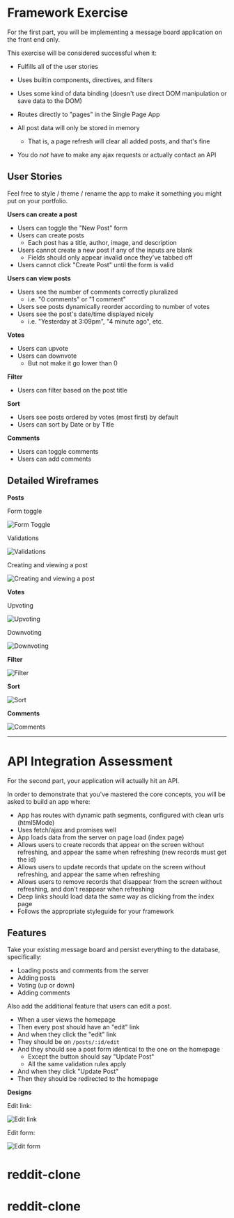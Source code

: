 # Framework Exercise

For the first part, you will be implementing a message board application on the front end only.

This exercise will be considered successful when it:

- Fulfills all of the user stories
- Uses builtin components, directives, and filters
- Uses some kind of data binding (doesn't use direct DOM manipulation or save data to the DOM)
- Routes directly to "pages" in the Single Page App

- All post data will only be stored in memory
  - That is, a page refresh will clear all added posts, and that's fine
- You do _not_ have to make any ajax requests or actually contact an API

## User Stories

Feel free to style / theme / rename the app to make it something you might put on your portfolio.

**Users can create a post**

- Users can toggle the "New Post" form
- Users can create posts
  - Each post has a title, author, image, and description
- Users cannot create a new post if any of the inputs are blank
  - Fields should only appear invalid once they've tabbed off
- Users cannot click "Create Post" until the form is valid

**Users can view posts**

- Users see the number of comments correctly pluralized
  - i.e. "0 comments" or "1 comment"
- Users see posts dynamically reorder according to number of votes
- Users see the post's date/time displayed nicely
  - i.e. "Yesterday at 3:09pm", "4 minute ago", etc.

**Votes**

- Users can upvote
- Users can downvote
  - But not make it go lower than 0

**Filter**

- Users can filter based on the post title

**Sort**

- Users see posts ordered by votes (most first) by default
- Users can sort by Date or by Title

**Comments**

- Users can toggle comments
- Users can add comments

## Detailed Wireframes

**Posts**

Form toggle

![Form Toggle](img/frex-form-toggle.gif)

Validations

![Validations](img/frex-form-validations.gif)

Creating and viewing a post

![Creating and viewing a post](img/frex-create-post.gif)

**Votes**

Upvoting

![Upvoting](img/frex-votes.gif)

Downvoting

![Downvoting](img/frex-down-votes.gif)

**Filter**

![Filter](img/frex-filter.gif)

**Sort**

![Sort](img/frex-sort.gif)

**Comments**

![Comments](img/frex-comments.gif)

-----

#  API Integration Assessment

For the second part, your application will actually hit an API.

In order to demonstrate that you've mastered the core concepts, you will be asked to build an app where:

- App has routes with dynamic path segments, configured with clean urls (html5Mode)
- Uses fetch/ajax and promises well
- App loads data from the server on page load (index page)
- Allows users to create records that appear on the screen without refreshing, and appear the same when refreshing (new records must get the id)
- Allows users to update records that update on the screen without refreshing, and appear the same when refreshing
- Allows users to remove records that disappear from the screen without refreshing, and don't reappear when refreshing
- Deep links should load data the same way as clicking from the index page
- Follows the appropriate styleguide for your framework

## Features

Take your existing message board and persist everything to the database, specifically:

- Loading posts and comments from the server
- Adding posts
- Voting (up or down)
- Adding comments

Also add the additional feature that users can edit a post.  

- When a user views the homepage
- Then every post should have an "edit" link
- And when they click the "edit" link
- They should be on `/posts/:id/edit`
- And they should see a post form identical to the one on the homepage
  - Except the button should say "Update Post"
  - All the same validation rules apply
- And when they click "Update Post"
- Then they should be redirected to the homepage

**Designs**

Edit link:

![Edit link](img/frex-edit-link.png)

Edit form:

![Edit form](img/frex-edit-screen.png)
# reddit-clone
# reddit-clone
